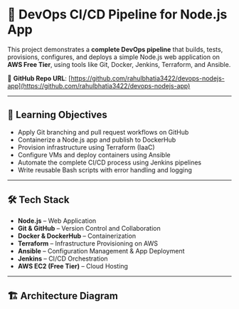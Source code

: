 # 🚀 DevOps CI/CD Pipeline for Node.js App

This project demonstrates a **complete DevOps pipeline** that builds, tests, provisions, configures, and deploys a simple Node.js web application on **AWS Free Tier**, using tools like Git, Docker, Jenkins, Terraform, and Ansible.

🔗 **GitHub Repo URL**: [https://github.com/rahulbhatia3422/devops-nodejs-app](https://github.com/rahulbhatia3422/devops-nodejs-app)

---

## 🧠 Learning Objectives

- Apply Git branching and pull request workflows on GitHub
- Containerize a Node.js app and publish to DockerHub
- Provision infrastructure using Terraform (IaaC)
- Configure VMs and deploy containers using Ansible
- Automate the complete CI/CD process using Jenkins pipelines
- Write reusable Bash scripts with error handling and logging

---

## 🛠️ Tech Stack

- **Node.js** – Web Application
- **Git & GitHub** – Version Control and Collaboration
- **Docker & DockerHub** – Containerization
- **Terraform** – Infrastructure Provisioning on AWS
- **Ansible** – Configuration Management & App Deployment
- **Jenkins** – CI/CD Orchestration
- **AWS EC2 (Free Tier)** – Cloud Hosting

---

## 🏗️ Architecture Diagram


